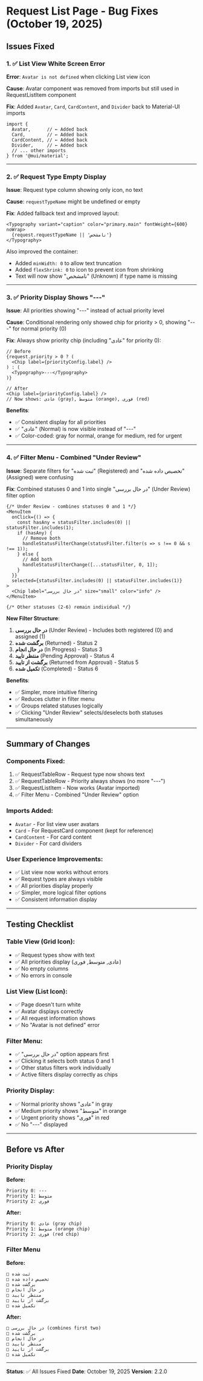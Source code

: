 # Request List Page - Bug Fixes (October 19, 2025)

## Issues Fixed

### 1. ✅ List View White Screen Error
**Error**: `Avatar is not defined` when clicking List view icon

**Cause**: Avatar component was removed from imports but still used in RequestListItem component

**Fix**: Added `Avatar`, `Card`, `CardContent`, and `Divider` back to Material-UI imports

```tsx
import {
  Avatar,      // ← Added back
  Card,        // ← Added back
  CardContent, // ← Added back
  Divider,     // ← Added back
  // ... other imports
} from '@mui/material';
```

---

### 2. ✅ Request Type Empty Display
**Issue**: Request type column showing only icon, no text

**Cause**: `requestTypeName` might be undefined or empty

**Fix**: Added fallback text and improved layout:
```tsx
<Typography variant="caption" color="primary.main" fontWeight={600} noWrap>
  {request.requestTypeName || 'نامشخص'}
</Typography>
```

Also improved the container:
- Added `minWidth: 0` to allow text truncation
- Added `flexShrink: 0` to icon to prevent icon from shrinking
- Text will now show "نامشخص" (Unknown) if type name is missing

---

### 3. ✅ Priority Display Shows "---"
**Issue**: All priorities showing "---" instead of actual priority level

**Cause**: Conditional rendering only showed chip for priority > 0, showing "---" for normal priority (0)

**Fix**: Always show priority chip (including "عادی" for priority 0):
```tsx
// Before
{request.priority > 0 ? (
  <Chip label={priorityConfig.label} />
) : (
  <Typography>---</Typography>
)}

// After
<Chip label={priorityConfig.label} />
// Now shows: عادی (gray), متوسط (orange), فوری (red)
```

**Benefits**:
- ✅ Consistent display for all priorities
- ✅ "عادی" (Normal) is now visible instead of "---"
- ✅ Color-coded: gray for normal, orange for medium, red for urgent

---

### 4. ✅ Filter Menu - Combined "Under Review"
**Issue**: Separate filters for "ثبت شده" (Registered) and "تخصیص داده شده" (Assigned) were confusing

**Fix**: Combined statuses 0 and 1 into single "در حال بررسی" (Under Review) filter option

```tsx
{/* Under Review - combines statuses 0 and 1 */}
<MenuItem
  onClick={() => {
    const hasAny = statusFilter.includes(0) || statusFilter.includes(1);
    if (hasAny) {
      // Remove both
      handleStatusFilterChange(statusFilter.filter(s => s !== 0 && s !== 1));
    } else {
      // Add both
      handleStatusFilterChange([...statusFilter, 0, 1]);
    }
  }}
  selected={statusFilter.includes(0) || statusFilter.includes(1)}
>
  <Chip label="در حال بررسی" size="small" color="info" />
</MenuItem>

{/* Other statuses (2-6) remain individual */}
```

**New Filter Structure**:
1. **در حال بررسی** (Under Review) - Includes both registered (0) and assigned (1)
2. **برگشت شده** (Returned) - Status 2
3. **در حال انجام** (In Progress) - Status 3
4. **منتظر تایید** (Pending Approval) - Status 4
5. **برگشت از تایید** (Returned from Approval) - Status 5
6. **تکمیل شده** (Completed) - Status 6

**Benefits**:
- ✅ Simpler, more intuitive filtering
- ✅ Reduces clutter in filter menu
- ✅ Groups related statuses logically
- ✅ Clicking "Under Review" selects/deselects both statuses simultaneously

---

## Summary of Changes

### Components Fixed:
1. ✅ RequestTableRow - Request type now shows text
2. ✅ RequestTableRow - Priority always shows (no more "---")
3. ✅ RequestListItem - Now works (Avatar imported)
4. ✅ Filter Menu - Combined "Under Review" option

### Imports Added:
- `Avatar` - For list view user avatars
- `Card` - For RequestCard component (kept for reference)
- `CardContent` - For card content
- `Divider` - For card dividers

### User Experience Improvements:
- ✅ List view now works without errors
- ✅ Request types are always visible
- ✅ All priorities display properly
- ✅ Simpler, more logical filter options
- ✅ Consistent information display

---

## Testing Checklist

### Table View (Grid Icon):
- ✅ Request types show with text
- ✅ All priorities display (عادی, متوسط, فوری)
- ✅ No empty columns
- ✅ No errors in console

### List View (List Icon):
- ✅ Page doesn't turn white
- ✅ Avatar displays correctly
- ✅ All request information shows
- ✅ No "Avatar is not defined" error

### Filter Menu:
- ✅ "در حال بررسی" option appears first
- ✅ Clicking it selects both status 0 and 1
- ✅ Other status filters work individually
- ✅ Active filters display correctly as chips

### Priority Display:
- ✅ Normal priority shows "عادی" in gray
- ✅ Medium priority shows "متوسط" in orange
- ✅ Urgent priority shows "فوری" in red
- ✅ No "---" displayed

---

## Before vs After

### Priority Display
**Before:**
```
Priority 0: ---
Priority 1: متوسط
Priority 2: فوری
```

**After:**
```
Priority 0: عادی (gray chip)
Priority 1: متوسط (orange chip)
Priority 2: فوری (red chip)
```

### Filter Menu
**Before:**
```
□ ثبت شده
□ تخصیص داده شده
□ برگشت شده
□ در حال انجام
□ منتظر تایید
□ برگشت از تایید
□ تکمیل شده
```

**After:**
```
□ در حال بررسی (combines first two)
□ برگشت شده
□ در حال انجام
□ منتظر تایید
□ برگشت از تایید
□ تکمیل شده
```

---

**Status**: ✅ All Issues Fixed
**Date**: October 19, 2025
**Version**: 2.2.0
